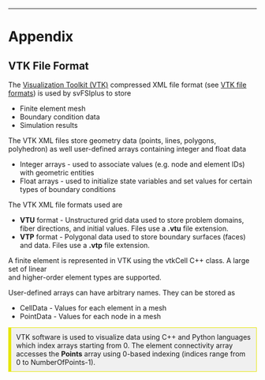 <br>
<hr class="rounded">

<h1> Appendix </h1> 

<!-- =================================================================== -->
<!-- ========================== VTK File Format ======================== -->
<!-- =================================================================== -->

<h2 id="appendix_vtk_file_format"> VTK File Format </h2> 
The <a href="https://docs.vtk.org/en/latest/"> Visualization Toolkit (VTK)</a> compressed XML file format
(see <a href="https://docs.vtk.org/en/latest/design_documents/VTKFileFormats.html"> VTK file formats</a>)
is used by svFSIplus to store
<br>
<ul style="list-style-type:disc;">
<li> Finite element mesh </i>
<li> Boundary condition data </i>
<li> Simulation results </i>
</ul>

The VTK XML files store geometry data (points, lines, polygons, polyhedron) as well user-defined arrays
containing integer and float data

<ul style="list-style-type:disc;">
<li> Integer arrays - used to associate values (e.g. node and element IDs) with geometric entities </i>
<li> Float arrays - used to initialize state variables and set values for certain types of boundary conditions </i>
</ul>

The VTK XML file formats used are
<ul style="list-style-type:disc;">
<li> <strong>VTU</strong> format - Unstructured grid data used to store problem domains, fiber directions, and initial values. Files use a <strong>.vtu</strong> file extension. </li> 
<li> <strong>VTP</strong> format - Polygonal data used to store boundary surfaces (faces) and data. Files use a <strong>.vtp</strong> file extension.</li> 
</ul> 

A finite element is represented in VTK using the vtkCell C++ class. A large set of linear  
and higher-order element types are supported.

User-defined arrays can have arbitrary names. They can be stored as 
<ul style="list-style-type:disc;">
<li> CellData - Values for each element in a mesh </li> 
<li> PointData - Values for each node in a mesh </li> 
</ul>

<div style="background-color: #F0F0F0; padding: 10px; border: 1px solid #e6e600; border-left: 6px solid #e6e600">
VTK software is used to visualize data using C++ and Python languages which index arrays starting from 0.
The element connectivity array accesses the <strong>Points</strong> array using 0-based indexing (indices range from 0 to NumberOfPoints-1).
</div>

